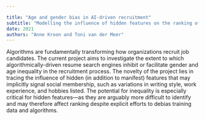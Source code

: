 ```yaml
---

title: "Age and gender bias in AI-driven recruitment"
subtitle: "Modelling the influence of hidden features on the ranking of job candidates"
date: 2021
authors: "Anne Kroon and Toni van der Meer"
---
```



Algorithms are fundamentally transforming how organizations recruit job candidates. The current project aims to investigate the extent to which algorithmically-driven resume search engines inhibit or facilitate gender and age inequality in the recruitment process. The novelty of the project lies in tracing the influence of hidden (in addition to manifest) features that may implicitly signal social membership, such as variations in writing style, work experience, and hobbies listed. The potential for inequality is especially critical for hidden features—as they are arguably more difficult to identify and may therefore affect ranking despite explicit efforts to debias training data and algorithms.



